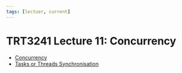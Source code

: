 ```yaml
---
tags: [lectuer, current]
---
```


# TRT3241 Lecture 11: Concurrency

- [Concurrency](202202011815.md)
- [Tasks or Threads Synchronisation](202404301021.md)
